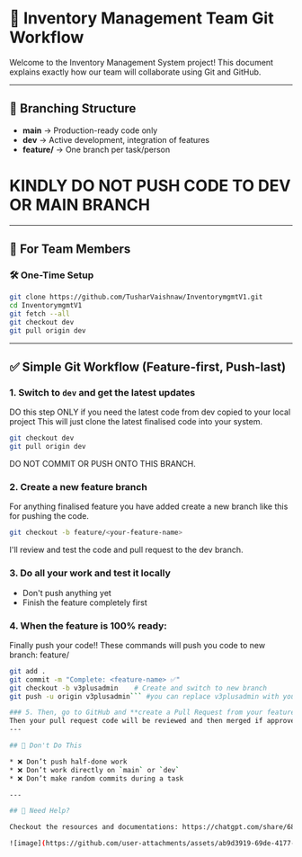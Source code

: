 # 👥 Inventory Management Team Git Workflow

Welcome to the Inventory Management System project!
This document explains exactly how our team will collaborate using Git and GitHub.

---

## 📌 Branching Structure

* **main** → Production-ready code only
* **dev** → Active development, integration of features
* **feature/<your-feature-name>** → One branch per task/person
# KINDLY DO NOT PUSH CODE TO DEV OR MAIN BRANCH
---

## 👥 For Team Members

### 🛠️ One-Time Setup

```bash
git clone https://github.com/TusharVaishnaw/InventorymgmtV1.git
cd InventorymgmtV1
git fetch --all
git checkout dev
git pull origin dev
```

---

## ✅ Simple Git Workflow (Feature-first, Push-last)

### 1. Switch to `dev` and get the latest updates
DO this step ONLY if you need the latest code from dev copied to your local project
This will just clone the latest finalised code into your system.
```bash
git checkout dev
git pull origin dev
```
DO NOT COMMIT OR PUSH ONTO THIS BRANCH.

### 2. Create a new feature branch
For anything finalised feature you have added create a new branch like this for pushing the code.
```bash
git checkout -b feature/<your-feature-name>
```
I'll review and test the code and pull request to the dev branch.

### 3. Do all your work and test it **locally**

* Don't push anything yet
* Finish the feature completely first

### 4. When the feature is 100% ready:
Finally push your code!!
These commands will push you code to new branch: feature/<your-feature-name> 

```bash
git add .
git commit -m "Complete: <feature-name> ✅"
git checkout -b v3plusadmin    # Create and switch to new branch
git push -u origin v3plusadmin``` #you can replace v3plusadmin with your desired branch name 

### 5. Then, go to GitHub and **create a Pull Request from your feature branch to `dev`**.
Then your pull request code will be reviewed and then merged if approved by at least one of the team members
---

## 🚫 Don't Do This

* ❌ Don’t push half-done work
* ❌ Don’t work directly on `main` or `dev`
* ❌ Don’t make random commits during a task

---

## 🧠 Need Help?

Checkout the resources and documentations: https://chatgpt.com/share/68c2923c-ca64-800c-ac0f-3fb06fd39d76

![image](https://github.com/user-attachments/assets/ab9d3919-69de-4177-af33-40f453d9e005)






